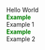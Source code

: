 Hello World<br/><b><span style="color:green;">Example</span></b><br/>Example 1<br/><b><span style="color:green;">Example</span></b><br/>Example 2
